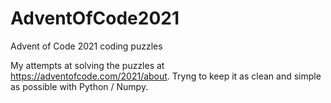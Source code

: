 # AdventOfCode2021
Advent of Code 2021 coding puzzles

My attempts at solving the puzzles at https://adventofcode.com/2021/about. Tryng to keep it as clean and simple as possible with Python / Numpy.
